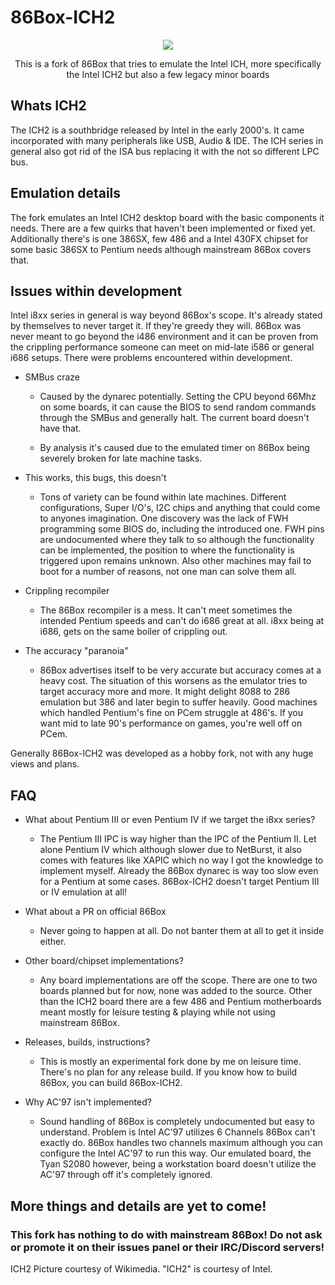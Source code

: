 <h1>86Box-ICH2</h1>


<p align="center"><img src="https://upload.wikimedia.org/wikipedia/commons/thumb/a/ab/Intel_ICH2.jpg/240px-Intel_ICH2.jpg"></p>

<p align="center">This is a fork of 86Box that tries to emulate the Intel ICH, more specifically the Intel ICH2 but also a few legacy minor boards</p>

<h2>Whats ICH2</h2>
The ICH2 is a southbridge released by Intel in the early 2000's. It came incorporated with many peripherals like USB, Audio & IDE. The ICH series in general also got rid of the ISA bus replacing it with the not so different LPC bus.

<h2>Emulation details</h2>
The fork emulates an Intel ICH2 desktop board with the basic components it needs. There are a few quirks that haven't been implemented or fixed yet. Additionally there's is one 386SX, few 486 and a Intel 430FX chipset for some basic 386SX to Pentium needs although mainstream 86Box covers that.

<h2>Issues within development</h2>
Intel i8xx series in general is way beyond 86Box's scope. It's already stated by themselves to never target it. If they're greedy they will. 86Box was never meant to go beyond the i486 environment and it can be proven from the crippling performance someone can meet on mid-late i586 or general i686 setups. There were problems encountered within development.

* SMBus craze
    - Caused by the dynarec potentially. Setting the CPU beyond 66Mhz on some boards, it can cause the BIOS to send random commands through the SMBus and generally halt. The current board doesn't have that.

    - By analysis it's caused due to the emulated timer on 86Box being severely broken for late machine tasks.

* This works, this bugs, this doesn't
    - Tons of variety can be found within late machines. Different configurations, Super I/O's, I2C chips and anything that could come to anyones imagination. One discovery was the lack of FWH programming some BIOS do, including the introduced one. FWH pins are undocumented where they talk to so although the functionality can be implemented, the position to where the functionality is triggered upon remains unknown. Also other machines may fail to boot for a number of reasons, not one man can solve them all.

* Crippling recompiler
    - The 86Box recompiler is a mess. It can't meet sometimes the intended Pentium speeds and can't do i686 great at all. i8xx being at i686, gets on the same boiler of crippling out.

* The accuracy "paranoia"
    - 86Box advertises itself to be very accurate but accuracy comes at a heavy cost. The situation of this worsens as the emulator tries to target accuracy more and more. It might delight 8088 to 286 emulation but 386 and later begin to suffer heavily. Good machines which handled Pentium's fine on PCem struggle at 486's. If you want mid to late 90's performance on games, you're well off on PCem.

Generally 86Box-ICH2 was developed as a hobby fork, not with any huge views and plans.

<h2>FAQ</h2>

* What about Pentium III or even Pentium IV if we target the i8xx series?
    - The Pentium III IPC is way higher than the IPC of the Pentium II. Let alone Pentium IV which although slower due to NetBurst, it also comes with features like XAPIC which no way I got the knowledge to implement myself. Already the 86Box dynarec is way too slow even for a Pentium at some cases. 86Box-ICH2 doesn't target Pentium III or IV emulation at all!

* What about a PR on official 86Box
    - Never going to happen at all. Do not banter them at all to get it inside either.

* Other board/chipset implementations?
    - Any board implementations are off the scope. There are one to two boards planned but for now, none was added to the source. Other than the ICH2 board there are a few 486 and Pentium motherboards meant mostly for leisure testing & playing while not using mainstream 86Box.

* Releases, builds, instructions?
    - This is mostly an experimental fork done by me on leisure time. There's no plan for any release build. If you know how to build 86Box, you can build 86Box-ICH2.

* Why AC'97 isn't implemented?
    - Sound handling of 86Box is completely undocumented but easy to understand. Problem is Intel AC'97 utilizes 6 Channels 86Box can't exactly do. 86Box handles two channels maximum although you can configure the Intel AC'97 to run this way. Our emulated board, the Tyan S2080 however, being a workstation board doesn't utilize the AC'97 through off it's completely ignored.

<h2>More things and details are yet to come!</h2>
<h3>This fork has nothing to do with mainstream 86Box! Do not ask or promote it on their issues panel or their IRC/Discord servers!</h3>
ICH2 Picture courtesy of Wikimedia. "ICH2" is courtesy of Intel.
